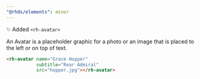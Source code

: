 ```yaml
---
"@rhds/elements": minor
---
```

✨ Added `<rh-avatar>`


An Avatar is a placeholder graphic for a photo or an image that is placed to the 
left or on top of text.

```html
<rh-avatar name="Grace Hopper"
           subtitle="Rear Admiral"
           src="hopper.jpg"></rh-avatar>
```

